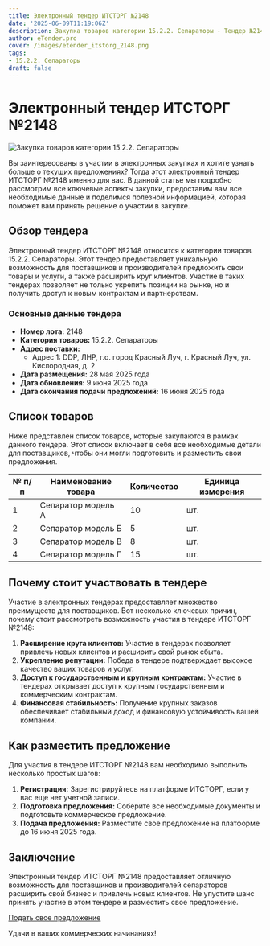 ```yaml
---
title: Электронный тендер ИТСТОРГ №2148
date: '2025-06-09T11:19:06Z'
description: Закупка товаров категории 15.2.2. Сепараторы - Тендер №2148
author: eTender.pro
cover: /images/etender_itstorg_2148.png
tags:
- 15.2.2. Сепараторы
draft: false
---
```

# Электронный тендер ИТСТОРГ №2148

![Закупка товаров категории 15.2.2. Сепараторы](/images/etender_itstorg_2148.png)

Вы заинтересованы в участии в электронных закупках и хотите узнать больше о текущих предложениях? Тогда этот электронный тендер ИТСТОРГ №2148 именно для вас. В данной статье мы подробно рассмотрим все ключевые аспекты закупки, предоставим вам все необходимые данные и поделимся полезной информацией, которая поможет вам принять решение о участии в закупке.

## Обзор тендера

Электронный тендер ИТСТОРГ №2148 относится к категории товаров 15.2.2. Сепараторы. Этот тендер предоставляет уникальную возможность для поставщиков и производителей предложить свои товары и услуги, а также расширить круг клиентов. Участие в таких тендерах позволяет не только укрепить позиции на рынке, но и получить доступ к новым контрактам и партнерствам.

### Основные данные тендера

- **Номер лота:** 2148
- **Категория товаров:** 15.2.2. Сепараторы
- **Адрес поставки:**
  - Адрес 1: DDP, ЛНР, г.о. город Красный Луч, г. Красный Луч, ул. Кислородная, д. 2
- **Дата размещения:** 28 мая 2025 года
- **Дата обновления:** 9 июня 2025 года
- **Дата окончания подачи предложений:** 16 июня 2025 года

## Список товаров

Ниже представлен список товаров, которые закупаются в рамках данного тендера. Этот список включает в себя все необходимые детали для поставщиков, чтобы они могли подготовить и разместить свои предложения.

| № п/п | Наименование товара | Количество | Единица измерения |
|-------|---------------------|------------|--------------------|
| 1     | Сепаратор модель А  | 10         | шт.                |
| 2     | Сепаратор модель Б  | 5          | шт.                |
| 3     | Сепаратор модель В  | 8          | шт.                |
| 4     | Сепаратор модель Г  | 15         | шт.                |

## Почему стоит участвовать в тендере

Участие в электронных тендерах предоставляет множество преимуществ для поставщиков. Вот несколько ключевых причин, почему стоит рассмотреть возможность участия в тендере ИТСТОРГ №2148:

1. **Расширение круга клиентов:** Участие в тендерах позволяет привлечь новых клиентов и расширить свой рынок сбыта.
2. **Укрепление репутации:** Победа в тендере подтверждает высокое качество ваших товаров и услуг.
3. **Доступ к государственным и крупным контрактам:** Участие в тендерах открывает доступ к крупным государственным и коммерческим контрактам.
4. **Финансовая стабильность:** Получение крупных заказов обеспечивает стабильный доход и финансовую устойчивость вашей компании.

## Как разместить предложение

Для участия в тендере ИТСТОРГ №2148 вам необходимо выполнить несколько простых шагов:

1. **Регистрация:** Зарегистрируйтесь на платформе ИТСТОРГ, если у вас еще нет учетной записи.
2. **Подготовка предложения:** Соберите все необходимые документы и подготовьте коммерческое предложение.
3. **Подача предложения:** Разместите свое предложение на платформе до 16 июня 2025 года.

## Заключение

Электронный тендер ИТСТОРГ №2148 предоставляет отличную возможность для поставщиков и производителей сепараторов расширить свой бизнес и привлечь новых клиентов. Не упустите шанс принять участие в этом тендере и разместить свое предложение.

[Подать свое предложение](https://itstorg.ru/tender-2148?utm_source=etender)

Удачи в ваших коммерческих начинаниях!